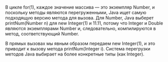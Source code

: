 В цикле for(1), каждое значение массива — это экземпляр Number, и поскольку методы являются перегруженными, Java ищет самую подходящую версию метода для вызова. Для Number, Java выберет printNum(Number n) для new Integer(1) и 11.11, потому что Integer и Double являются экземплярами Number и, следовательно, компилируются в метод, соответствующий Number.

В прямых вызовах мы явным образом передаем new Integer(1), и это приводит к вызову метода printNum(Integer i). Система перегрузки методов Java выбирает на более конкретные типы (как Integer).